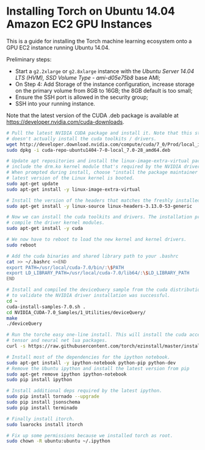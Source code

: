 # Installing Torch on Ubuntu 14.04 Amazon EC2 GPU Instances
This is a guide for installing the Torch machine learning ecosystem onto a GPU EC2 instance running Ubuntu 14.04.

Preliminary steps:

 - Start a `g2.2xlarge` or `g2.8xlarge` instance with the *Ubuntu Server 14.04 LTS (HVM), SSD Volume Type - ami-d05e75b8* base AMI;
 - On Step 4: Add Storage of the instance configuration, increase storage on the primary volume from 8GB to 16GB; the 8GB default is too small;
 - Ensure the SSH port is allowed in the security group;
 - SSH into your running instance.


Note that the latest version of the CUDA .deb package is available at https://developer.nvidia.com/cuda-downloads.

```bash
# Pull the latest NVIDIA CUDA package and install it. Note that this step simply installs a local repository. It
# doesn't actually install the cuda toolkits / drivers.
wget http://developer.download.nvidia.com/compute/cuda/7_0/Prod/local_installers/rpmdeb/cuda-repo-ubuntu1404-7-0-local_7.0-28_amd64.deb
sudo dpkg -i cuda-repo-ubuntu1404-7-0-local_7.0-28_amd64.deb

# Update apt repositories and install the linux-image-extra-virtual package. This package
# include the drm.ko kernel module that's required by the NVIDIA drivers.
# When prompted during install, choose "install the package maintainer's version" to ensure the
# latest version of the Linux kernel is booted.
sudo apt-get update
sudo apt-get install -y linux-image-extra-virtual

# Install the version of the headers that matches the freshly installed kernel from the previous step.
sudo apt-get install -y linux-source linux-headers-3.13.0-53-generic

# Now we can install the cuda toolkits and drivers. The installation process will automatically
# compile the driver kernel modules.
sudo apt-get install -y cuda

# We now have to reboot to load the new kernel and kernel drivers.
sudo reboot

# Add the cuda binaries and shared library path to your .bashrc
cat >> ~/.bashrc <<END
export PATH=/usr/local/cuda-7.0/bin/:\$PATH
export LD_LIBRARY_PATH=/usr/local/cuda-7.0/lib64/:\$LD_LIBRARY_PATH
END

# Install and compiled the deviceQuery sample from the cuda distribution
# to validate the NVIDIA driver installation was successful.
cd ~
cuda-install-samples-7.0.sh .
cd NVIDIA_CUDA-7.0_Samples/1_Utilities/deviceQuery/
make
./deviceQuery

# Run the torche easy one-line install. This will install the cuda accelerated
# tensor and neural net lua packages.
curl -s https://raw.githubusercontent.com/torch/ezinstall/master/install-all | bash

# Install most of the dependencies for the ipython notebook.
sudo apt-get install -y ipython-notebook python-pip python-dev
# Remove the Ubuntu ipython and install the latest version from pip
sudo apt-get remove ipython ipython-notebook
sudo pip install ipython

# Install additional deps required by the latest ipython.
sudo pip install tornado --upgrade
sudo pip install jsonschema
sudo pip install terminado

# Finally install itorch.
sudo luarocks install itorch

# Fix up some permissions because we installed torch as root.
sudo chown -R ubuntu:ubuntu ~/.ipython
```
